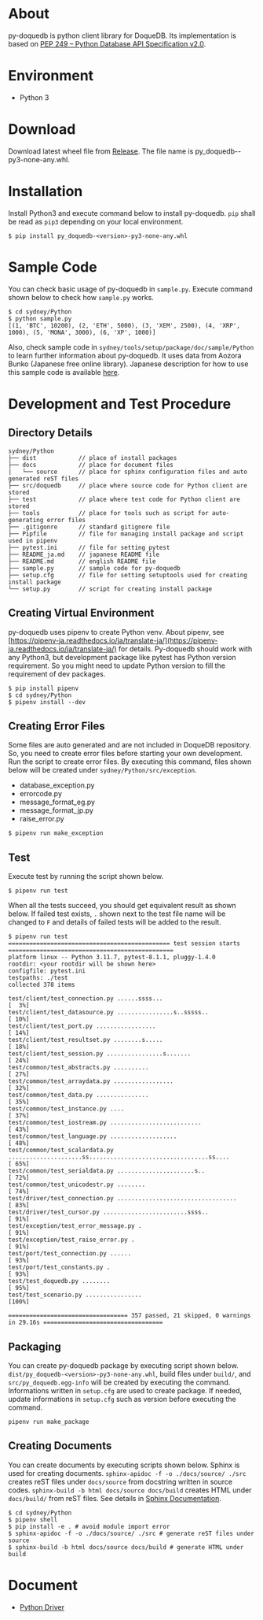 # About

py-doquedb is python client library for DoqueDB. Its implementation is based on [PEP 249 – Python Database API Specification v2.0](https://peps.python.org/pep-0249/).

# Environment

- Python 3

# Download

Download latest wheel file from [Release](https://github.com/DoqueDB/doquedb/releases). The file name is py_doquedb-<version>-py3-none-any.whl.

# Installation

Install Python3 and execute command below to install py-doquedb.
`pip` shall be read as `pip3` depending on your local environment.

```
$ pip install py_doquedb-<version>-py3-none-any.whl
```

# Sample Code

You can check basic usage of py-doquedb in `sample.py`.
Execute command shown below to check how `sample.py` works.

```
$ cd sydney/Python
$ python sample.py
[(1, 'BTC', 10200), (2, 'ETH', 5000), (3, 'XEM', 2500), (4, 'XRP', 1000), (5, 'MONA', 3000), (6, 'XP', 1000)]
```

Also, check sample code in `sydney/tools/setup/package/doc/sample/Python` to learn further information about py-doquedb. It uses data from Aozora Bunko (Japanese free online library). Japanese description for how to use this sample code is available [here](https://doquedb.github.io/doquedb/howtouse.html#sec6).

# Development and Test Procedure

## Directory Details

```
sydney/Python
├── dist            // place of install packages
├── docs            // place for document files
|   └── source      // place for sphinx configuration files and auto generated reST files
├── src/doquedb     // place where source code for Python client are stored
├── test            // place where test code for Python client are stored
├── tools           // place for tools such as script for auto-generating error files
├── .gitigonre      // standard gitignore file
├── Pipfile         // file for managing install package and script used in pipenv
├── pytest.ini      // file for setting pytest
├── README_ja.md    // japanese README file
├── README.md       // english README file
├── sample.py       // sample code for py-doquedb
├── setup.cfg       // file for setting setuptools used for creating install package
└── setup.py        // script for creating install package
```

## Creating Virtual Environment

py-doquedb uses pipenv to create Python venv. About pipenv, see [https://pipenv-ja.readthedocs.io/ja/translate-ja/](https://pipenv-ja.readthedocs.io/ja/translate-ja/) for details.
Py-doquedb should work with any Python3, but development package like pytest has Python version requirement. So you might need to update Python version to fill the requirement of dev packages.

```
$ pip install pipenv
$ cd sydney/Python
$ pipenv install --dev
```

## Creating Error Files

Some files are auto generated and are not included in DoqueDB repository. So, you need to create error files before starting your own development. Run the script to create error files. By executing this command, files shown below will be created under `sydney/Python/src/exception`.

- database_exception.py
- errorcode.py
- message_format_eg.py
- message_format_jp.py
- raise_error.py

```
$ pipenv run make_exception
```

## Test

Execute test by running the script shown below.

```
$ pipenv run test
```

When all the tests succeed, you should get equivalent result as shown below. If failed test exists, `.` shown next to the test file name will be changed to `F` and details of failed tests will be added to the result.

```
$ pipenv run test
============================================== test session starts ===============================================
platform linux -- Python 3.11.7, pytest-8.1.1, pluggy-1.4.0
rootdir: <your rootdir will be shown here>
configfile: pytest.ini
testpaths: ./test
collected 378 items

test/client/test_connection.py ......ssss...                                                               [  3%]
test/client/test_datasource.py ................s..sssss..                                                  [ 10%]
test/client/test_port.py .................                                                                 [ 14%]
test/client/test_resultset.py ........s.....                                                               [ 18%]
test/client/test_session.py ................s.......                                                       [ 24%]
test/common/test_abstracts.py ..........                                                                   [ 27%]
test/common/test_arraydata.py .................                                                            [ 32%]
test/common/test_data.py ...............                                                                   [ 35%]
test/common/test_instance.py ....                                                                          [ 37%]
test/common/test_iostream.py ..........................                                                    [ 43%]
test/common/test_language.py ...................                                                           [ 48%]
test/common/test_scalardata.py .....................ss..................................ss....             [ 65%]
test/common/test_serialdata.py ......................s..                                                   [ 72%]
test/common/test_unicodestr.py ........                                                                    [ 74%]
test/driver/test_connection.py ..................................                                          [ 83%]
test/driver/test_cursor.py ........................ssss..                                                  [ 91%]
test/exception/test_error_message.py .                                                                     [ 91%]
test/exception/test_raise_error.py .                                                                       [ 91%]
test/port/test_connection.py ......                                                                        [ 93%]
test/port/test_constants.py .                                                                              [ 93%]
test/test_doquedb.py ........                                                                              [ 95%]
test/test_scenario.py ................                                                                     [100%]

================================== 357 passed, 21 skipped, 0 warnings in 29.16s ==================================
```

## Packaging

You can create py-doquedb package by executing script shown below. `dist/py_doquedb-<version>-py3-none-any.whl`, build files under `build/`, and `src/py_doquedb.egg-info` will be created by executing the command. Informations written in `setup.cfg` are used to create package. If needed, update informations in `setup.cfg` such as version before executing the command.

```
pipenv run make_package
```

## Creating Documents

You can create documents by executing scripts shown below. Sphinx is used for creating documents. `sphinx-apidoc -f -o ./docs/source/ ./src` creates reST files under `docs/source` from docstring written in source codes. `sphinx-build -b html docs/source docs/build` creates HTML under `docs/build/` from reST files. See details in [Sphinx Documentation](https://www.sphinx-doc.org/en/master/index.html).

```
$ cd sydney/Python
$ pipenv shell
$ pip install -e . # avoid module import error
$ sphinx-apidoc -f -o ./docs/source/ ./src # generate reST files under source
$ sphinx-build -b html docs/source docs/build # generate HTML under build
```

# Document

- [Python Driver](https://doquedb.github.io/doquedb-pythondoc/index.html)
